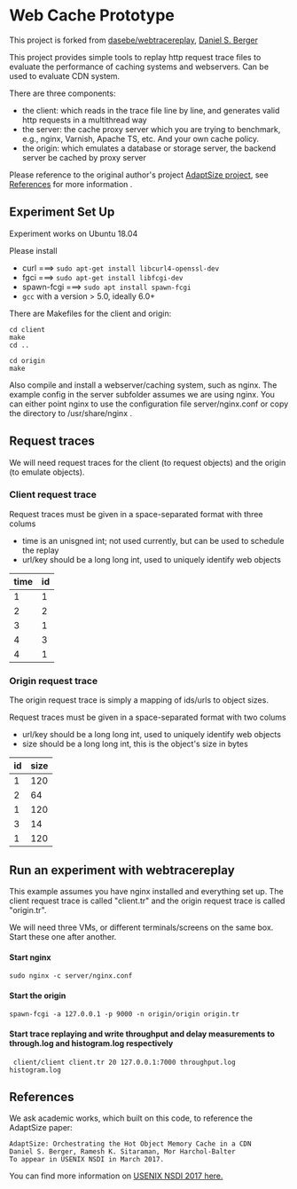 # Web Cache Prototype

This project is forked from [dasebe/webtracereplay](https://github.com/dasebe/webtracereplay), [Daniel S. Berger](https://www.cs.cmu.edu/~dberger1/)

This project provides simple tools to replay http request trace files to evaluate the performance of caching systems and webservers. Can be used to evaluate CDN system. 

There are three components:

 - the client: which reads in the trace file line by line, and generates valid http requests in a multithread way
 - the server: the cache proxy server which you are trying to benchmark, e.g., nginx, Varnish, Apache TS, etc. And your own cache policy.
 - the origin: which emulates a database or storage server, the backend server be cached by proxy server

Please reference to the original author's project [AdaptSize project](https://github.com/dasebe/AdaptSize), see [References](#references) for more information .


## Experiment Set Up

Experiment works on Ubuntu 18.04

Please install

 - curl ===> `sudo apt-get install libcurl4-openssl-dev`
 - fgci ===> `sudo apt-get install libfcgi-dev`
 - spawn-fcgi  ===>  `sudo apt install spawn-fcgi`
 - `gcc` with a version > 5.0, ideally 6.0+

There are Makefiles for the client and origin:

    cd client
    make
    cd ..

    cd origin
    make


Also compile and install a webserver/caching system, such as nginx. The example config in the server subfolder assumes we are using nginx. You can either point nginx to use the configuration file server/nginx.conf or copy the directory to /usr/share/nginx .


## Request traces

We will need request traces for the client (to request objects) and the origin (to emulate objects).

### Client request trace

Request traces must be given in a space-separated format with three colums
- time is an unisgned int; not used currently, but can be used to schedule the replay
- url/key should be a long long int, used to uniquely identify web objects

| time |  id |
| ---- | --- |
|   1  |  1  |
|   2  |  2  |
|   3  |  1  |
|   4  |  3  |
|   4  |  1 |


### Origin request trace

The origin request trace is simply a mapping of ids/urls to object sizes.

Request traces must be given in a space-separated format with two colums
- url/key should be a long long int, used to uniquely identify web objects
- size should be a long long int, this is the object's size in bytes

|  id | size |
| --- | ---- |
|  1  |  120 |
|  2  |   64 |
|  1  |  120 |
|  3  |  14  |
|  1 |  120 |


## Run an experiment with webtracereplay

This example assumes you have nginx installed and everything set up.
The client request trace is called "client.tr" and the origin request trace is called "origin.tr".

We will need three VMs, or different terminals/screens on the same box.
Start these one after another.

#### Start nginx

    sudo nginx -c server/nginx.conf

#### Start the origin

    spawn-fcgi -a 127.0.0.1 -p 9000 -n origin/origin origin.tr

#### Start trace replaying and write throughput and delay measurements to through.log and histogram.log respectively

     client/client client.tr 20 127.0.0.1:7000 throughput.log histogram.log


## References

We ask academic works, which built on this code, to reference the AdaptSize paper:

    AdaptSize: Orchestrating the Hot Object Memory Cache in a CDN
    Daniel S. Berger, Ramesh K. Sitaraman, Mor Harchol-Balter
    To appear in USENIX NSDI in March 2017.
    
You can find more information on [USENIX NSDI 2017 here.](https://www.usenix.org/conference/nsdi17/technical-sessions)
